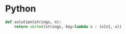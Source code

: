 # Python

```python
def solution(strings, n):
    return sorted(strings, key=lambda x : (x[n], x))
```
